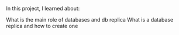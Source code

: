 In this project, I learned about:

What is the main role of databases and db replica
What is a database replica and how to create one
